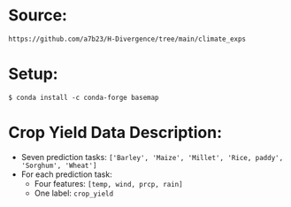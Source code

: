 
# Source:

`https://github.com/a7b23/H-Divergence/tree/main/climate_exps`

# Setup:

`$ conda install -c conda-forge basemap`

# Crop Yield Data Description:
- Seven prediction tasks: `['Barley', 'Maize', 'Millet', 'Rice, paddy', 'Sorghum', 'Wheat']`
- For each prediction task:
    - Four features: `[temp, wind, prcp, rain]`
    - One label: `crop_yield`